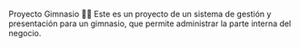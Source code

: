 Proyecto Gimnasio 🏋️‍♂️
Este es un proyecto de un sistema de gestión y presentación para un gimnasio, que permite administrar la parte interna del negocio.
